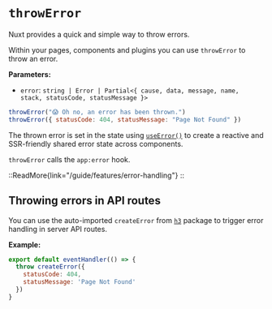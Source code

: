 # `throwError`

Nuxt provides a quick and simple way to throw errors.

Within your pages, components and plugins you can use `throwError` to throw an error.

**Parameters:**

- `error`: `string | Error | Partial<{ cause, data, message, name, stack, statusCode, statusMessage }>`

```js
throwError("😱 Oh no, an error has been thrown.")
throwError({ statusCode: 404, statusMessage: "Page Not Found" })
```

The thrown error is set in the state using [`useError()`](/api/composables/use-error) to create a reactive and SSR-friendly shared error state across components.

`throwError` calls the `app:error` hook.

::ReadMore{link="/guide/features/error-handling"}
::

## Throwing errors in API routes

You can use the auto-imported `createError` from [`h3`](https://github.com/unjs/h3) package to trigger error handling in server API routes.

**Example:**

```js
export default eventHandler(() => {
  throw createError({
    statusCode: 404,
    statusMessage: 'Page Not Found'
  })
}
```
